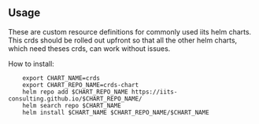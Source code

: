 ## Usage

These are custom resource definitions for commonly used iits helm charts. This crds should be rolled out upfront so that
all the other helm charts, which need theses crds, can work without issues.

How to install:

```shell
    export CHART_NAME=crds
    export CHART_REPO_NAME=crds-chart
    helm repo add $CHART_REPO_NAME https://iits-consulting.github.io/$CHART_REPO_NAME/
    helm search repo $CHART_NAME
    helm install $CHART_NAME $CHART_REPO_NAME/$CHART_NAME
```